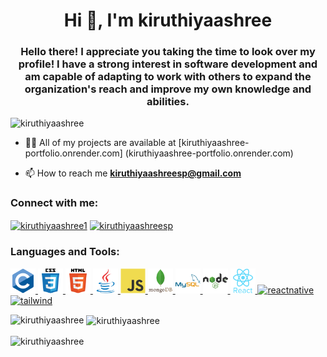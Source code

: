 <h1 align="center">Hi 👋, I'm kiruthiyaashree</h1>
<h3 align="center">Hello there! I appreciate you taking the time to look over my profile! I have a strong interest in software development and am capable of adapting to work with others to expand the organization's reach and improve my own knowledge and abilities.</h3>

<p align="left"> <img src="https://komarev.com/ghpvc/?username=kiruthiyaashree&label=Profile%20views&color=0e75b6&style=flat" alt="kiruthiyaashree" /> </p>

- 👨‍💻 All of my projects are available at [kiruthiyaashree-portfolio.onrender.com]  (kiruthiyaashree-portfolio.onrender.com)

- 📫 How to reach me **kiruthiyaashreesp@gmail.com**

<h3 align="left">Connect with me:</h3>
<p align="left">
<a href="https://www.hackerrank.com/kiruthiyaashree1" target="blank"><img align="center" src="https://raw.githubusercontent.com/rahuldkjain/github-profile-readme-generator/master/src/images/icons/Social/hackerrank.svg" alt="kiruthiyaashree1" height="30" width="40" /></a>
<a href="https://www.leetcode.com/kiruthiyaashreesp" target="blank"><img align="center" src="https://raw.githubusercontent.com/rahuldkjain/github-profile-readme-generator/master/src/images/icons/Social/leet-code.svg" alt="kiruthiyaashreesp" height="30" width="40" /></a>
</p>

<h3 align="left">Languages and Tools:</h3>
<p align="left"> <a href="https://www.cprogramming.com/" target="_blank" rel="noreferrer"> <img src="https://raw.githubusercontent.com/devicons/devicon/master/icons/c/c-original.svg" alt="c" width="40" height="40"/> </a> <a href="https://www.w3schools.com/css/" target="_blank" rel="noreferrer"> <img src="https://raw.githubusercontent.com/devicons/devicon/master/icons/css3/css3-original-wordmark.svg" alt="css3" width="40" height="40"/> </a> <a href="https://www.w3.org/html/" target="_blank" rel="noreferrer"> <img src="https://raw.githubusercontent.com/devicons/devicon/master/icons/html5/html5-original-wordmark.svg" alt="html5" width="40" height="40"/> </a> <a href="https://www.java.com" target="_blank" rel="noreferrer"> <img src="https://raw.githubusercontent.com/devicons/devicon/master/icons/java/java-original.svg" alt="java" width="40" height="40"/> </a> <a href="https://developer.mozilla.org/en-US/docs/Web/JavaScript" target="_blank" rel="noreferrer"> <img src="https://raw.githubusercontent.com/devicons/devicon/master/icons/javascript/javascript-original.svg" alt="javascript" width="40" height="40"/> </a> <a href="https://www.mongodb.com/" target="_blank" rel="noreferrer"> <img src="https://raw.githubusercontent.com/devicons/devicon/master/icons/mongodb/mongodb-original-wordmark.svg" alt="mongodb" width="40" height="40"/> </a> <a href="https://www.mysql.com/" target="_blank" rel="noreferrer"> <img src="https://raw.githubusercontent.com/devicons/devicon/master/icons/mysql/mysql-original-wordmark.svg" alt="mysql" width="40" height="40"/> </a> <a href="https://nodejs.org" target="_blank" rel="noreferrer"> <img src="https://raw.githubusercontent.com/devicons/devicon/master/icons/nodejs/nodejs-original-wordmark.svg" alt="nodejs" width="40" height="40"/> </a> <a href="https://reactjs.org/" target="_blank" rel="noreferrer"> <img src="https://raw.githubusercontent.com/devicons/devicon/master/icons/react/react-original-wordmark.svg" alt="react" width="40" height="40"/> </a> <a href="https://reactnative.dev/" target="_blank" rel="noreferrer"> <img src="https://reactnative.dev/img/header_logo.svg" alt="reactnative" width="40" height="40"/> </a> <a href="https://tailwindcss.com/" target="_blank" rel="noreferrer"> <img src="https://www.vectorlogo.zone/logos/tailwindcss/tailwindcss-icon.svg" alt="tailwind" width="40" height="40"/> </a> </p>

<p><img align="left" src="https://github-readme-stats.vercel.app/api/top-langs?username=kiruthiyaashree&show_icons=true&locale=en&layout=compact" alt="kiruthiyaashree" /></p>

<p>&nbsp;<img align="center" src="https://github-readme-stats.vercel.app/api?username=kiruthiyaashree&show_icons=true&locale=en" alt="kiruthiyaashree" /></p>

<p><img align="center" src="https://github-readme-streak-stats.herokuapp.com/?user=kiruthiyaashree&" alt="kiruthiyaashree" /></p>
